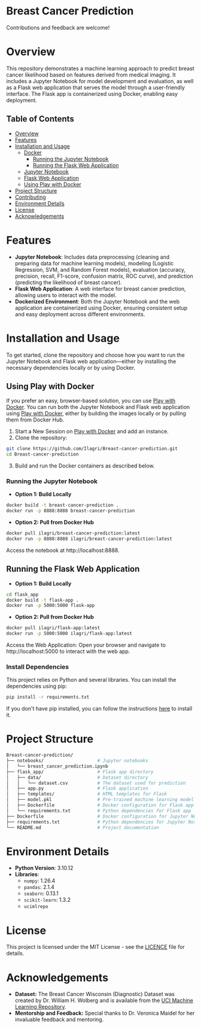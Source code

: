 # Breast Cancer Prediction
Contributions and feedback are welcome!

# Overview

This repository demonstrates a machine learning approach to predict breast cancer likelihood based on features derived from medical imaging. It includes a Jupyter Notebook for model development and evaluation, as well as a Flask web application that serves the model through a user-friendly interface. The Flask app is containerized using Docker, enabling easy deployment.

## Table of Contents
- [Overview](#overview)
- [Features](#features)
- [Installation and Usage](#installation_and_usage)
  - [Docker](#docker)
    - [Running the Jupyter Notebook](#running_jupyter_notebook)
    - [Running the Flask Web Application](#running_flask_web_application)
  - [Jupyter Notebook](#jupyter_notebook)
  - [Flask Web Application](#flask_web_application)
  - [Using Play with Docker](#using_play_with_docker)
- [Project Structure](#project-structure)
- [Contributing](#contributing)
- [Environment Details](#environment-details)
- [License](#license)
- [Acknowledgements](#acknowledgements)

# Features

- **Jupyter Notebook**: Includes data preprocessing (cleaning and preparing data for machine learning models), modeling (Logistic Regression, SVM, and Random Forest models), evaluation (accuracy, precision, recall, F1-score, confusion matrix, ROC curve), and prediction (predicting the likelihood of breast cancer).
- **Flask Web Application**: A web interface for breast cancer prediction, allowing users to interact with the model.
- **Dockerized Environment**: Both the Jupyter Notebook and the web application are containerized using Docker, ensuring consistent setup and easy deployment across different environments.


# Installation and Usage

To get started, clone the repository and choose how you want to run the Jupyter Notebook and Flask web application—either by installing the necessary dependencies locally or by using Docker.

## Using Play with Docker
If you prefer an easy, browser-based solution, you can use [Play with Docker](https://labs.play-with-docker.com/).
You can run both the Jupyter Notebook and Flask web application using [Play with Docker](https://labs.play-with-docker.com/), either by building the images locally or by pulling them from Docker Hub.

1. Start a New Session on [Play with Docker](https://labs.play-with-docker.com/) and add an instance.
2. Clone the repository:
```bash
git clone https://github.com/Ilagri/Breast-cancer-prediction.git
cd Breast-cancer-prediction
```
3. Build and run the Docker containers as described below.

### Running the Jupyter Notebook

- **Option 1: Build Locally**

```bash
docker build -t breast-cancer-prediction .
docker run -p 8888:8888 breast-cancer-prediction
```

- **Option 2: Pull from Docker Hub**

```bash
docker pull ilagri/breast-cancer-prediction:latest
docker run -p 8888:8888 ilagri/breast-cancer-prediction:latest
```

Access the notebook at http://localhost:8888.

## Running the Flask Web Application

- **Option 1: Build Locally**

```bash
cd flask_app
docker build -t flask-app .
docker run -p 5000:5000 flask-app
```
- **Option 2: Pull from Docker Hub**

```bash
docker pull ilagri/flask-app:latest
docker run -p 5000:5000 ilagri/flask-app:latest
```
Access the Web Application: Open your browser and navigate to http://localhost:5000 to interact with the web app.

   
### Install Dependencies

This project relies on Python and several libraries. You can install the dependencies using pip:
```bash
pip install -r requirements.txt
```

If you don't have pip installed, you can follow the instructions [here](https://pip.pypa.io/en/stable/installation/) to install it.

# Project Structure
```bash
Breast-cancer-prediction/
├── notebooks/                    # Jupyter notebooks
│   └── breast_cancer_prediction.ipynb
├── flask_app/                    # Flask app directory
│   ├── data/                     # Dataset directory
│   │   └── dataset.csv           # The dataset used for prediction
│   ├── app.py                    # Flask application
│   ├── templates/                # HTML templates for Flask
│   ├── model.pkl                 # Pre-trained machine learning model
│   ├── Dockerfile                # Docker configuration for Flask app
│   └── requirements.txt          # Python dependencies for Flask app
├── Dockerfile                    # Docker configuration for Jupyter Notebook
├── requirements.txt              # Python dependencies for Jupyter Notebook
└── README.md                     # Project documentation
```

# Environment Details

- **Python Version**: 3.10.12
- **Libraries**:
  - `numpy`: 1.26.4
  - `pandas`: 2.1.4
  - `seaborn`: 0.13.1
  - `scikit-learn`: 1.3.2
  - `ucimlrepo`

# License
This project is licensed under the MIT License - see the [LICENCE](https://github.com/Ilagri/Breast-cancer-prediction/blob/main/LICENSE) file for details.

# Acknowledgements

- **Dataset:** The Breast Cancer Wisconsin (Diagnostic) Dataset was created by Dr. William H. Wolberg and is available from the [UCI Machine Learning Repository](https://archive.ics.uci.edu/ml/datasets/Breast+Cancer+Wisconsin+%28Diagnostic%29). 
- **Mentorship and Feedback:** Special thanks to Dr. Veronica Maidel for her invaluable feedback and mentoring.

